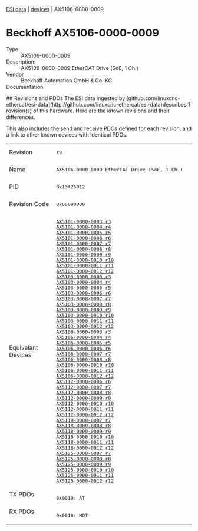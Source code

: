 <div class="nav"><a href="/esi-data">ESI data</a> | <a href="/esi-data/devices">devices</a> | AX5106-0000-0009</div>

#  Beckhoff AX5106-0000-0009

<dl>
  <dt>Type:</dt><dd>AX5106-0000-0009</dd>
  <dt>Description:</dt><dd>AX5106-0000-0009 EtherCAT Drive (SoE, 1 Ch.)</dd>
  <dt>Vendor</dt><dd>Beckhoff Automation GmbH & Co. KG</dd>
  <dt>Documentation</dt><dd><a href=""></a></dd>
</dl>
## Revisions and PDOs
The ESI data ingested by [github.com/linuxcnc-ethercat/esi-data](http://github.com/linuxcnc-ethercat/esi-data)describes 1 revision(s) of this hardware.  Here are the known revisions and their differences.

This also includes the send and receive PDOs defined for each revision, and a link to other known devices with identical PDOs.

<table>
<tr >
<td class="first">Revision</td>
<td ><pre>r9</pre></td>
</tr>
<tr >
<td class="first">Name</td>
<td ><pre>AX5106-0000-0009 EtherCAT Drive (SoE, 1 Ch.)</pre></td>
</tr>
<tr >
<td class="first">PID</td>
<td ><pre>0x13f26012</pre></td>
</tr>
<tr >
<td class="first">Revision Code</td>
<td ><pre>0x00090000</pre></td>
</tr>
<tr >
<td class="first">Equivalant Devices</td>
<td ><pre><a href="AX5101-0000-0003">AX5101-0000-0003 r3</a><br/><a href="AX5101-0000-0004">AX5101-0000-0004 r4</a><br/><a href="AX5101-0000-0005">AX5101-0000-0005 r5</a><br/><a href="AX5101-0000-0006">AX5101-0000-0006 r6</a><br/><a href="AX5101-0000-0007">AX5101-0000-0007 r7</a><br/><a href="AX5101-0000-0008">AX5101-0000-0008 r8</a><br/><a href="AX5101-0000-0009">AX5101-0000-0009 r9</a><br/><a href="AX5101-0000-0010">AX5101-0000-0010 r10</a><br/><a href="AX5101-0000-0011">AX5101-0000-0011 r11</a><br/><a href="AX5101-0000-0012">AX5101-0000-0012 r12</a><br/><a href="AX5103-0000-0003">AX5103-0000-0003 r3</a><br/><a href="AX5103-0000-0004">AX5103-0000-0004 r4</a><br/><a href="AX5103-0000-0005">AX5103-0000-0005 r5</a><br/><a href="AX5103-0000-0006">AX5103-0000-0006 r6</a><br/><a href="AX5103-0000-0007">AX5103-0000-0007 r7</a><br/><a href="AX5103-0000-0008">AX5103-0000-0008 r8</a><br/><a href="AX5103-0000-0009">AX5103-0000-0009 r9</a><br/><a href="AX5103-0000-0010">AX5103-0000-0010 r10</a><br/><a href="AX5103-0000-0011">AX5103-0000-0011 r11</a><br/><a href="AX5103-0000-0012">AX5103-0000-0012 r12</a><br/><a href="AX5106-0000-0003">AX5106-0000-0003 r3</a><br/><a href="AX5106-0000-0004">AX5106-0000-0004 r4</a><br/><a href="AX5106-0000-0005">AX5106-0000-0005 r5</a><br/><a href="AX5106-0000-0006">AX5106-0000-0006 r6</a><br/><a href="AX5106-0000-0007">AX5106-0000-0007 r7</a><br/><a href="AX5106-0000-0008">AX5106-0000-0008 r8</a><br/><a href="AX5106-0000-0010">AX5106-0000-0010 r10</a><br/><a href="AX5106-0000-0011">AX5106-0000-0011 r11</a><br/><a href="AX5106-0000-0012">AX5106-0000-0012 r12</a><br/><a href="AX5112-0000-0006">AX5112-0000-0006 r6</a><br/><a href="AX5112-0000-0007">AX5112-0000-0007 r7</a><br/><a href="AX5112-0000-0008">AX5112-0000-0008 r8</a><br/><a href="AX5112-0000-0009">AX5112-0000-0009 r9</a><br/><a href="AX5112-0000-0010">AX5112-0000-0010 r10</a><br/><a href="AX5112-0000-0011">AX5112-0000-0011 r11</a><br/><a href="AX5112-0000-0012">AX5112-0000-0012 r12</a><br/><a href="AX5118-0000-0007">AX5118-0000-0007 r7</a><br/><a href="AX5118-0000-0008">AX5118-0000-0008 r8</a><br/><a href="AX5118-0000-0009">AX5118-0000-0009 r9</a><br/><a href="AX5118-0000-0010">AX5118-0000-0010 r10</a><br/><a href="AX5118-0000-0011">AX5118-0000-0011 r11</a><br/><a href="AX5118-0000-0012">AX5118-0000-0012 r12</a><br/><a href="AX5125-0000-0007">AX5125-0000-0007 r7</a><br/><a href="AX5125-0000-0008">AX5125-0000-0008 r8</a><br/><a href="AX5125-0000-0009">AX5125-0000-0009 r9</a><br/><a href="AX5125-0000-0010">AX5125-0000-0010 r10</a><br/><a href="AX5125-0000-0011">AX5125-0000-0011 r11</a><br/><a href="AX5125-0000-0012">AX5125-0000-0012 r12</a></pre></td>
</tr>
<tr class="txpdo pdosection">
<td class="first" rowspan=1 valign=top>TX PDOs</td>
<td><pre>0x0010: AT</pre></td>
<td></td>
</tr>
<tr class="rxpdo pdosection">
<td class="first" rowspan=1 valign=top>RX PDOs</td>
<td><pre>0x0018: MDT</pre></td>
<td></td>
</tr>
</table>
